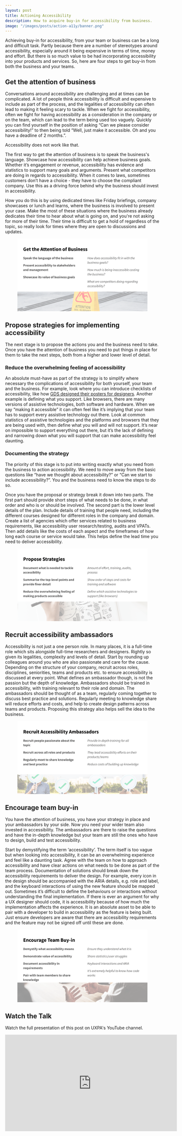 ```yaml
---
layout: post
title: Actioning Accessibility
description: How to acquire buy-in for accessibility from business.
image: "/images/posts/action-a11y/banner.png"
---
```


Achieving buy-in for accessibility, from your team or business can be a long and difficult task. Partly because there are a number of stereotypes around accessibility, especially around it being expensive in terms of time, money and effort. But there is so much value to be had incorporating accessibility into your products and services. So, here are four steps to get buy-in from both the business and your teams.

## Get the attention of business

Conversations around accessibility are challenging and at times can be complicated. A lot of people think accessibility is difficult and expensive to include as part of the process, and the legalities of accessibility can often lead to making it feeling scary to tackle. When we fight for accessibility, often we fight for having accessibility as a consideration in the company or on the team, which can lead to the term being used too vaguely. Quickly you can find yourself in the position of asking “Can we please consider accessibility!” to then being told “Well, just make it accessible. Oh and you have a deadline of 2 months.”.

Accessibility does not work like that.

The first way to get the attention of business is to speak the business's language. Showcase how accessibility can help achieve business goals. Whether it’s engagement or revenue, accessibility has evidence and statistics to support many goals and arguments. Present what competitors are doing in regards to accessibility. When it comes to laws, sometimes customers don’t have a choice - they have to choose the compliant company. Use this as a driving force behind why the business should invest in accessibility.

How you do this is by using dedicated times like Friday briefings, company showcases or lunch and learns, where the business is involved to present your case. Make the most of these situations where the business already dedicates their time to hear about what is going on, and you're not asking for more of their time. Their time is difficult to get a hold of regardless of the topic, so really look for times where they are open to discussions and updates.

<div class="col-xs-12 add-padding vertical">
	<figure class="col-xs-12 col-sm-11 no-padding position central">
   	<img src="/images/posts/action-a11y/slide-1.png" alt="">
  </figure>
</div>

## Propose strategies for implementing accessibility

The next stage is to propose the actions you and the business need to take. Once you have the attention of business you need to put things in place for them to take the next steps, both from a higher and lower level of detail.

### Reduce the overwhelming feeling of accessibility

An absolute must-have as part of the strategy is to simplify where necessary the complications of accessibility for both yourself, your team and the business. For example, look where you can introduce checklists of accessibility, like how [GDS designed their posters for designers].
Another example is defining what you support. Like browsers, there are many versions of assistive technologies, both software and hardware. When we say “making it accessible” it can often feel like it’s implying that your team has to support every assistive technology out there. Look at common statistics of assistive technologies and the platforms and browsers that they are being used with, then define what you will and will not support. It’s near on impossible to support everything out there, but it’s the lack of defining and narrowing down what you will support that can make accessibility feel daunting.

### Documenting the strategy

The priority of this stage is to put into writing exactly what you need from the business to action accessibility. We need to move away from the basic questions like “have we thought about accessibility?” or “Can we start to include accessibility?”. You and the business need to know the steps to do so.

Once you have the proposal or strategy break it down into two parts. The first part should provide short steps of what needs to be done, in what order and who is or should be involved. The second part is the lower level details of the plan. Include details of training that people need, including the different courses designed for different roles in the company and domain. Create a list of agencies which offer services related to business requirements, like accessibility user research/testing, audits and VPATs. Then add details like the costs of each aspect and the timeframes of how long each course or service would take. This helps define the lead time you need to deliver accessibility.

<div class="col-xs-12 add-padding vertical">
	<figure class="col-xs-12 col-sm-11 no-padding position central">
   	<img src="/images/posts/action-a11y/slide-2.png" alt="">
  </figure>
</div>

## Recruit accessibility ambassadors

Accessibility is not just a one person role. In many places, it is a full-time role which sits alongside full-time researchers and designers. Rightly so given its legalities, complexity and levels of detail. Start by rounding up colleagues around you who are also passionate and care for the cause. Depending on the structure of your company, recruit across roles, disciplines, seniorities, teams and products etc. to ensure accessibility is discussed at every point.
What defines an smbassador though, is not the passion but the depth of knowledge. Ambassadors should be trained in accessibility, with training relevant to their role and domain. The ambassadors should be thought of as a team, regularly coming together to discuss best practice and solutions. Regularly meeting to knowledge share will reduce efforts and costs, and help to create design patterns across teams and products. Proposing this strategy also helps sell the idea to the business.

<div class="col-xs-12 add-padding vertical">
	<figure class="col-xs-12 col-sm-11 no-padding position central">
   	<img src="/images/posts/action-a11y/slide-3.png" alt="">
  </figure>
</div>

## Encourage team buy-in

You have the attention of business, you have your strategy in place and your ambassadors by your side. Now you need your wider team also invested in accessibility. The ambassadors are there to raise the questions and have the in-depth knowledge but your team are still the ones who have to design, build and test accessibility.

Start by demystifying the term ‘accessibility’. The term itself is too vague but when looking into accessibility, it can be an overwhelming experience and feel like a daunting task. Agree with the team on how to approach accessibility and have clear actions on what needs to be done as part of the team process. Documentation of solutions should break down the accessibility requirements to deliver the design. For example, every icon in the design should be accompanied with the ARIA details, e.g. role and label, and the keyboard interactions of using the new feature should be mapped out. Sometimes it’s difficult to define the behaviours or interactions without understanding the final implementation. If there is ever an argument for why a UX designer should code, it is accessibility because of how much the implementation affects the experience. It is an absolute asset to be able to pair with a developer to build in accessibility as the feature is being built. Just ensure developers are aware that there are accessibility requirements and the feature may not be signed off until these are done.

<div class="col-xs-12 add-padding vertical">
	<figure class="col-xs-12 col-sm-11 no-padding position central">
   	<img src="/images/posts/action-a11y/slide-4.png" alt="">
  </figure>
</div>

## Watch the Talk

Watch the full presentation of this post on UXPA's YouTube channel.

<div class="col-xs-12 add-padding vertical">
  <iframe width="560" height="315" src="https://www.youtube.com/embed/Xikqphf20E0" frameborder="0" allow="accelerometer; autoplay; encrypted-media; gyroscope; picture-in-picture" allowfullscreen class="position central"></iframe>
</div>

[gds designed their posters for designers]: https://accessibility.blog.gov.uk/2016/09/02/dos-and-donts-on-designing-for-accessibility/
